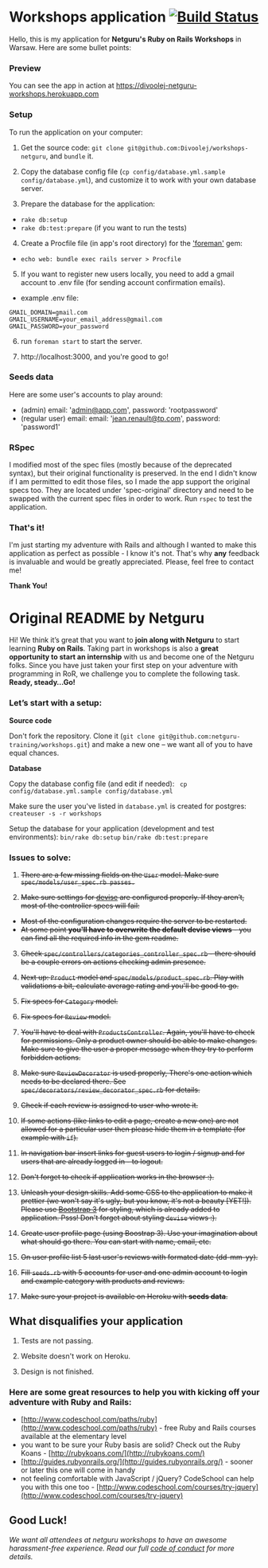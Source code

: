 # Workshops application [![Build Status](https://travis-ci.org/Divoolej/workshops-netguru.svg?branch=master)](https://travis-ci.org/Divoolej/workshops-netguru)

Hello, this is my application for **Netguru's Ruby on Rails Workshops** in Warsaw.
Here are some bullet points:

### Preview
You can see the app in action at https://divoolej-netguru-workshops.herokuapp.com

### Setup
To run the application on your computer:

1. Get the source code: `git clone git@github.com:Divoolej/workshops-netguru`, and `bundle` it.

2. Copy the database config file (`cp config/database.yml.sample config/database.yml`), and customize it to work with your own database server.

3. Prepare the database for the application:
  - `rake db:setup`
  - `rake db:test:prepare` (if you want to run the tests)

4. Create a Procfile file (in app's root directory) for the ['foreman'](https://github.com/ddollar/foreman) gem:
  - `echo web: bundle exec rails server > Procfile`

5. If you want to register new users locally, you need to add a gmail account to .env file (for sending account confirmation emails).
  - example .env file:
  ```
  GMAIL_DOMAIN=gmail.com
  GMAIL_USERNAME=your_email_address@gmail.com
  GMAIL_PASSWORD=your_password
  ```

6. run `foreman start` to start the server.

7. http://localhost:3000, and you're good to go!

### Seeds data
Here are some user's accounts to play around:
  - (admin) email: 'admin@app.com', password: 'rootpassword'
  - (regular user) email: email: 'jean.renault@tp.com', password: 'password1'

### RSpec
I modified most of the spec files (mostly because of the deprecated syntax), but their original functionality is preserved. In the end I didn't know if I am permitted to edit those files, so I made the app support the original specs too. They are located under 'spec-original' directory and need to be swapped with the current spec files in order to work. Run `rspec` to test the application.

### That's it!
I'm just starting my adventure with Rails and although I wanted to make this application as perfect as possible - I know it's not. That's why **any** feedback is invaluable and would be greatly appreciated. Please, feel free to contact me!

**Thank You!**


# Original README by Netguru

Hi! We think it’s great that you want to **join along with Netguru** to start learning **Ruby on Rails**. Taking part in workshops is also a **great opportunity to start an internship** with us and become one of the Netguru folks. Since you have just taken your first step on your adventure with programming in RoR, we challenge you to complete the following task. **Ready, steady…Go!**

### Let’s start with a setup:

**Source code**

Don't fork the repository. Clone it (`git clone git@github.com:netguru-training/workshops.git`) and make a new one – we want all of you to have equal chances.

**Database**

Copy the database config file (and edit if needed):
` cp config/database.yml.sample config/database.yml`

Make sure the user you've listed in `database.yml` is created for postgres:
`createuser -s -r workshops`

Setup the database for your application (development and test environments):
`bin/rake db:setup`
`bin/rake db:test:prepare`


### Issues to solve:

1. ~~There are a few missing fields on the `User` model. Make sure `spec/models/user_spec.rb passes.`~~

2. ~~Make sure settings for [devise](https://github.com/plataformatec/devise) are
   configured properly.  If they aren’t, most of the controller specs will fail:~~
  * ~~Most of the configuration changes require the server to be restarted.~~
  * ~~At some point **you'll have to overwrite the default devise views** - you can find all the required info in the gem readme.~~
  
3. ~~Check `spec/controllers/categories_controller_spec.rb` - there should be a
   couple errors on actions checking admin presence.~~

4. ~~Next up: `Product` model and `spec/models/product_spec.rb`. Play with validations a bit, calculate average rating and you'll be good to go.~~

5. ~~Fix specs for `Category` model.~~

6. ~~Fix specs for `Review` model.~~

7. ~~You'll have to deal with `ProductsController`. Again, you'll have to check for permissions. Only a product owner should be able to make changes. Make sure to give the user a proper message when they try to perform forbidden actions.~~

8. ~~Make sure `ReviewDecorator` is used properly, There's one action which needs to be declared there. See `spec/decorators/review_decorator_spec.rb` for details.~~

9. ~~Check if each review is assigned to user who wrote it.~~

10. ~~If some actions (like links to edit a page, create a new one) are not allowed for a particular user then please hide them in a template (for example with `if`).~~

11. ~~In navigation bar insert links for guest users to login / signup and for users that are already logged in - to logout.~~

12. ~~Don't forget to check if application works in the browser :).~~

13. ~~Unleash your design skills. Add some CSS to the application to make it prettier (we won't say it's ugly, but you know, it's not a beauty [YET!]). Please use [Bootstrap 3](http://getbootstrap.com/css/) for styling, which is already added to application. Psss! Don't forget about styling `devise` views :).~~

14. ~~Create user profile page (using Boostrap 3). Use your imagination about what should go there. You can start with name, email, etc.~~

15. ~~On user profile list 5 last user's reviews with formated date (dd-mm-yy).~~

16. ~~Fill `seeds.rb` with 5 accounts for user and one admin account to login and example category with products and reviews.~~

17. ~~Make sure your project is available on Heroku with **seeds data**.~~

## What disqualifies your application

1. Tests are not passing.

2. Website doesn't work on Heroku.

3. Design is not finished.

### Here are some great resources to help you with kicking off your adventure with Ruby and Rails:

* [http://www.codeschool.com/paths/ruby](http://www.codeschool.com/paths/ruby) - free Ruby and Rails courses available at the elementary level
* you want to be sure your Ruby basis are solid? Check out the Ruby Koans - [http://rubykoans.com/](http://rubykoans.com/)
* [http://guides.rubyonrails.org/](http://guides.rubyonrails.org/) - sooner or later this one will come in handy
* not feeling comfortable with JavaScript / jQuery? CodeSchool can help you with this one too - [http://www.codeschool.com/courses/try-jquery](http://www.codeschool.com/courses/try-jquery)

## Good Luck!

*We want all attendees at netguru workshops to have an awesome harassment-free experience. Read our full [code of conduct](https://github.com/netguru-training/workshops/blob/master/code_of_conduct.md) for more details.*
